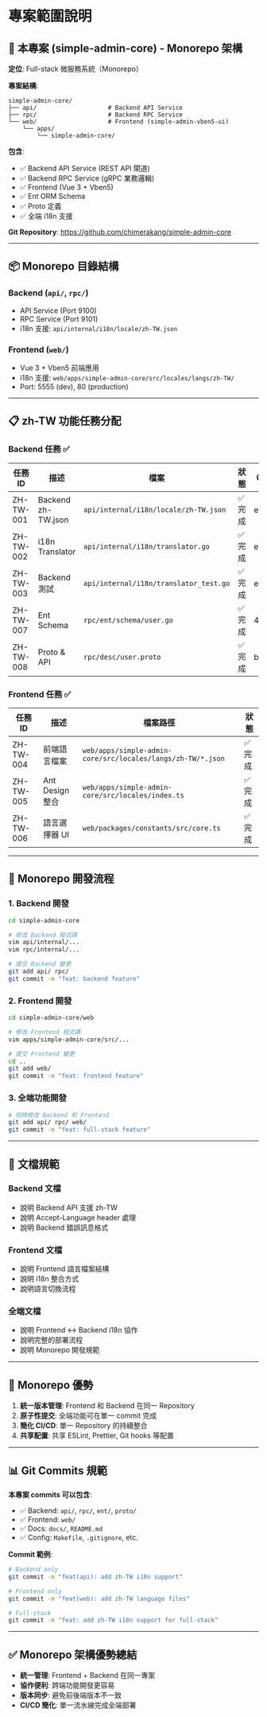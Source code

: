 # 專案範圍說明

## 🎯 本專案 (simple-admin-core) - Monorepo 架構

**定位**: Full-stack 微服務系統（Monorepo）

**專案結構**:
```
simple-admin-core/
├── api/                    # Backend API Service
├── rpc/                    # Backend RPC Service
└── web/                    # Frontend (simple-admin-vben5-ui)
    └── apps/
        └── simple-admin-core/
```

**包含**:
- ✅ Backend API Service (REST API 閘道)
- ✅ Backend RPC Service (gRPC 業務邏輯)
- ✅ Frontend (Vue 3 + Vben5)
- ✅ Ent ORM Schema
- ✅ Proto 定義
- ✅ 全端 i18n 支援

**Git Repository**: https://github.com/chimerakang/simple-admin-core

---

## 📦 Monorepo 目錄結構

### Backend (`api/`, `rpc/`)
- API Service (Port 9100)
- RPC Service (Port 9101)
- i18n 支援: `api/internal/i18n/locale/zh-TW.json`

### Frontend (`web/`)
- Vue 3 + Vben5 前端應用
- i18n 支援: `web/apps/simple-admin-core/src/locales/langs/zh-TW/`
- Port: 5555 (dev), 80 (production)

---

## 📋 zh-TW 功能任務分配

### Backend 任務 ✅

| 任務 ID | 描述 | 檔案 | 狀態 | Commit |
|---------|------|------|------|--------|
| ZH-TW-001 | Backend zh-TW.json | `api/internal/i18n/locale/zh-TW.json` | ✅ 完成 | efd2d8d |
| ZH-TW-002 | i18n Translator | `api/internal/i18n/translator.go` | ✅ 完成 | e94e1d1 |
| ZH-TW-003 | Backend 測試 | `api/internal/i18n/translator_test.go` | ✅ 完成 | e94e1d1 |
| ZH-TW-007 | Ent Schema | `rpc/ent/schema/user.go` | ✅ 完成 | 451ed06 |
| ZH-TW-008 | Proto & API | `rpc/desc/user.proto` | ✅ 完成 | be16dc9 |

### Frontend 任務 ✅

| 任務 ID | 描述 | 檔案路徑 | 狀態 |
|---------|------|----------|------|
| ZH-TW-004 | 前端語言檔案 | `web/apps/simple-admin-core/src/locales/langs/zh-TW/*.json` | ✅ 完成 |
| ZH-TW-005 | Ant Design 整合 | `web/apps/simple-admin-core/src/locales/index.ts` | ✅ 完成 |
| ZH-TW-006 | 語言選擇器 UI | `web/packages/constants/src/core.ts` | ✅ 完成 |

---

## 🚀 Monorepo 開發流程

### 1. Backend 開發
```bash
cd simple-admin-core

# 修改 Backend 程式碼
vim api/internal/...
vim rpc/internal/...

# 提交 Backend 變更
git add api/ rpc/
git commit -m "feat: backend feature"
```

### 2. Frontend 開發
```bash
cd simple-admin-core/web

# 修改 Frontend 程式碼
vim apps/simple-admin-core/src/...

# 提交 Frontend 變更
cd ..
git add web/
git commit -m "feat: frontend feature"
```

### 3. 全端功能開發
```bash
# 同時修改 Backend 和 Frontend
git add api/ rpc/ web/
git commit -m "feat: full-stack feature"
```

---

## 📝 文檔規範

### Backend 文檔
- 說明 Backend API 支援 zh-TW
- 說明 Accept-Language header 處理
- 說明 Backend 錯誤訊息格式

### Frontend 文檔
- 說明 Frontend 語言檔案結構
- 說明 i18n 整合方式
- 說明語言切換流程

### 全端文檔
- 說明 Frontend ↔ Backend i18n 協作
- 說明完整的部署流程
- 說明 Monorepo 開發規範

---

## 🎯 Monorepo 優勢

1. **統一版本管理**: Frontend 和 Backend 在同一 Repository
2. **原子性提交**: 全端功能可在單一 commit 完成
3. **簡化 CI/CD**: 單一 Repository 的持續整合
4. **共享配置**: 共享 ESLint, Prettier, Git hooks 等配置

---

## 📊 Git Commits 規範

**本專案 commits 可以包含**:
- ✅ Backend: `api/`, `rpc/`, `ent/`, `proto/`
- ✅ Frontend: `web/`
- ✅ Docs: `docs/`, `README.md`
- ✅ Config: `Makefile`, `.gitignore`, etc.

**Commit 範例**:
```bash
# Backend only
git commit -m "feat(api): add zh-TW i18n support"

# Frontend only
git commit -m "feat(web): add zh-TW language files"

# Full-stack
git commit -m "feat: add zh-TW i18n support for full-stack"
```

---

## ✅ Monorepo 架構優勢總結

- **統一管理**: Frontend + Backend 在同一專案
- **協作便利**: 跨端功能開發更容易
- **版本同步**: 避免前後端版本不一致
- **CI/CD 簡化**: 單一流水線完成全端部署
